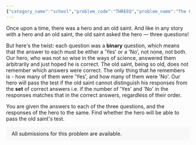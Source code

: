 ```yaml
---
{"category_name":"school","problem_code":"THREEQ","problem_name":"The Old Saint And Three Questions","problemComponents":{"constraints":"- $1 \\leq T \\leq 64$\n- $0 \\leq A_i, B_i \\leq 1$\n","constraintsState":true,"subtasks":"- 30 points : $1 \\leq R \\leq 10000$\n- 70 points : $1 \\leq R \\leq 10^9$\n","subtasksState":false,"inputFormat":"- First line will contain $T$, the number of test cases. The description of the test cases follow.\n- The first line of each test case consists of three space-separated integers $A_1$ $A_2$ $A_3$, representing the correct answers to the first, second, and third question respectively ($0$ for \u0027No\u0027, $1$ for \u0027Yes\u0027).\n- The second line of each test case consists of three space-separated integers $B_1$ $B_2$ $B_3$, representing the response of the hero to the first, second, and third question respectively ($0$ for \u0027No\u0027, $1$ for \u0027Yes\u0027).","inputFormatState":true,"outputFormat":"For each test case, print \u0022Pass\u0022 (without quotes) if the hero passes the old saint\u0027s test, \u0022Fail\u0022 (without quotes) otherwise.","outputFormatState":true,"sampleTestCases":{"0":{"id":1,"input":"2\n1 0 1\n1 1 0\n0 0 0\n1 1 1","output":"Pass\nFail","explanation":"- In the first test case, since the number of $1s$ (Yes) is $2$, and the number of $0s$ (No) is $1$ among both the correct answers and the hero\u0027s answers, the old saint will fail to distinguish. Hence, the hero passes the test.\n- In the second test case, the number of $1s$ (Yes) is $0$ among the correct answers but $3$ among the hero\u0027s responses. Similarly, the number of $0s$ don\u0027t match. Therefore, the old saint will be able to call the differences between the correct answer and the hero\u0027s response. Hence, the hero fails the test.","isDeleted":false}}},"video_editorial_url":"","languages_supported":{"0":"CPP14","1":"C","2":"JAVA","3":"PYTH 3.6","4":"CPP17","5":"PYTH","6":"PYP3","7":"CS2","8":"ADA","9":"PYPY","10":"TEXT","11":"PAS fpc","12":"NODEJS","13":"RUBY","14":"PHP","15":"GO","16":"HASK","17":"TCL","18":"PERL","19":"SCALA","20":"LUA","21":"kotlin","22":"BASH","23":"JS","24":"LISP sbcl","25":"rust","26":"PAS gpc","27":"BF","28":"CLOJ","29":"R","30":"D","31":"CAML","32":"FORT","33":"ASM","34":"swift","35":"FS","36":"WSPC","37":"LISP clisp","38":"SQL","39":"SCM guile","40":"PERL6","41":"ERL","42":"CLPS","43":"ICK","44":"NICE","45":"PRLG","46":"ICON","47":"COB","48":"SCM chicken","49":"PIKE","50":"SCM qobi","51":"ST","52":"SQLQ","53":"NEM"},"max_timelimit":0.5,"source_sizelimit":50000,"problem_author":"hitch_hiker42","problem_tester":"","date_added":"30-08-2021","tags":{"0":"cakewalk","1":"cdmn2021","2":"hitch_hiker42"},"problem_difficulty_level":"Cakewalk","best_tag":"","editorial_url":"https://discuss.codechef.com/problems/THREEQ","time":{"view_start_date":1630603800,"submit_start_date":1630603800,"visible_start_date":1630603800,"end_date":1735669800},"is_direct_submittable":false,"problemDiscussURL":"https://discuss.codechef.com/search?q=THREEQ","is_proctored":false,"visitedContests":{},"layout":"problem"}
---
```

Once upon a time, there was a hero and an old saint. And like in any story with a hero and an old saint, the old saint asked the hero — three questions! 

But here's the twist: each question was a **binary** question, which means that the answer to each must be either a 'Yes' or a 'No', not none, not both. Our hero, who was not so wise in the ways of science, answered them arbitrarily and just hoped he is correct. The old saint, being so old, does not remember which answers were correct. The only thing that he remembers is - how many of them were 'Yes', and how many of them were 'No'. Our hero will pass the test if the old saint cannot distinguish his responses from the **set** of correct answers i.e. if the number of 'Yes' and 'No' in the responses matches that in the correct answers, regardless of their order.

You are given the answers to each of the three questions, and the responses of the hero to the same. Find whether the hero will be able to pass the old saint's test. 
<aside style='background: #f8f8f8;padding: 10px 15px;'><div>All submissions for this problem are available.</div></aside>
